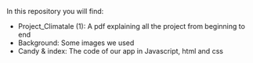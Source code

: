 In this repository you will find:
- Project_Climatale (1): A pdf explaining all the project from beginning to end
- Background: Some images we used
- Candy & index: The code of our app in Javascript, html and css
